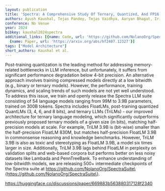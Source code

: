 ```yaml
---
layout: publication
title: 'Spectra: A Comprehensive Study Of Ternary, Quantized, And FP16 Language Models'
authors: Ayush Kaushal, Tejas Pandey, Tejas Vaidhya, Aaryan Bhagat, Irina Rish
conference: No Venue
year: 2024
bibkey: kaushal2024spectra
additional_links: [{name: Code, url: 'https://github.com/NolanoOrg/SpectraSuite\{https://github.com/NolanoOrg/SpectraSuite\'},
  {name: Paper, url: 'https://arxiv.org/abs/hf2407.12327'}]
tags: ["Model Architecture"]
short_authors: Kaushal et al.
---
```

Post-training quantization is the leading method for addressing memory-related bottlenecks in LLM inference, but unfortunately, it suffers from significant performance degradation below 4-bit precision. An alternative approach involves training compressed models directly at a low bitwidth (e.g., binary or ternary models). However, the performance, training dynamics, and scaling trends of such models are not yet well understood. To address this issue, we train and openly release the Spectra LLM suite consisting of 54 language models ranging from 99M to 3.9B parameters, trained on 300B tokens. Spectra includes FloatLMs, post-training quantized QuantLMs (3, 4, 6, and 8 bits), and ternary LLMs (TriLMs) - our improved architecture for ternary language modeling, which significantly outperforms previously proposed ternary models of a given size (in bits), matching half-precision models at scale. For example, TriLM 3.9B is (bit-wise) smaller than the half-precision FloatLM 830M, but matches half-precision FloatLM 3.9B in commonsense reasoning and knowledge benchmarks. However, TriLM 3.9B is also as toxic and stereotyping as FloatLM 3.9B, a model six times larger in size. Additionally, TriLM 3.9B lags behind FloatLM in perplexity on validation splits and web-based corpora but performs better on less noisy datasets like Lambada and PennTreeBank. To enhance understanding of low-bitwidth models, we are releasing 500+ intermediate checkpoints of the Spectra suite at https://github.com/NolanoOrg/SpectraSuite\{https://github.com/NolanoOrg/SpectraSuite\}.

https://huggingface.co/discussions/paper/669883b563880317128f2340